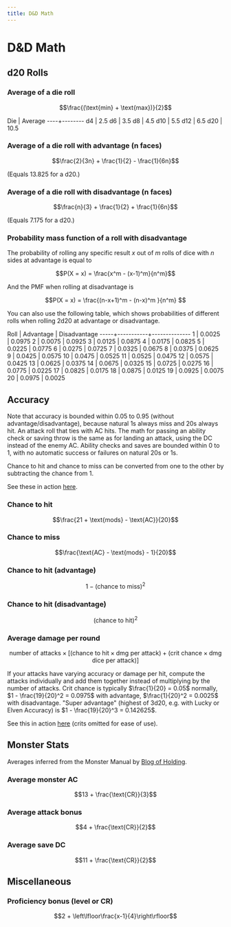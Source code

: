 ```yaml
---
title: D&D Math
---
```


# D&D Math

## d20 Rolls

### Average of a die roll

$$\frac{(\text{min} + \text{max})}{2}$$

Die | Average
----+--------
d4  | 2.5
d6  | 3.5
d8  | 4.5
d10 | 5.5
d12 | 6.5
d20 | 10.5

### Average of a die roll with advantage (n faces)

$$\frac{2}{3n} + \frac{1}{2} - \frac{1}{6n}$$

(Equals 13.825 for a d20.)

### Average of a die roll with disadvantage (n faces)

$$\frac{n}{3} + \frac{1}{2} + \frac{1}{6n}$$

(Equals 7.175 for a d20.)

### Probability mass function of a roll with disadvantage

The probability of rolling any specific result $x$ out of $m$ rolls of dice with $n$ sides at advantage is equal to

$$P(X = x) = \frac{x^m - (x-1)^m}{n^m}$$

And the PMF when rolling at disadvantage is

$$P(X = x) = \frac{(n-x+1)^m - (n-x)^m }{n^m} $$

You can also use the following table, which shows probabilities of different rolls when rolling 2d20 at advantage or disadvantage.

Roll | Advantage | Disadvantage
-----+-----------+--------------
 1   | 0.0025    | 0.0975
 2   | 0.0075    | 0.0925
 3   | 0.0125    | 0.0875
 4   | 0.0175    | 0.0825
 5   | 0.0225    | 0.0775
 6   | 0.0275    | 0.0725
 7   | 0.0325    | 0.0675
 8   | 0.0375    | 0.0625
 9   | 0.0425    | 0.0575
10   | 0.0475    | 0.0525
11   | 0.0525    | 0.0475
12   | 0.0575    | 0.0425
13   | 0.0625    | 0.0375
14   | 0.0675    | 0.0325
15   | 0.0725    | 0.0275
16   | 0.0775    | 0.0225
17   | 0.0825    | 0.0175
18   | 0.0875    | 0.0125
19   | 0.0925    | 0.0075
20   | 0.0975    | 0.0025

## Accuracy

Note that accuracy is bounded within 0.05 to 0.95 (without advantage/disadvantage), because natural 1s always miss and 20s always hit. An attack roll that ties with AC hits. The math for passing an ability check or saving throw is the same as for landing an attack, using the DC instead of the enemy AC. Ability checks and saves are bounded within 0 to 1, with no automatic success or failures on natural 20s or 1s.

Chance to hit and chance to miss can be converted from one to the other by subtracting the chance from 1.

See these in action [here](https://www.desmos.com/calculator/ztkuvo32nt).

### Chance to hit

$$\frac{21 + \text{mods} - \text{AC}}{20}$$

### Chance to miss

$$\frac{\text{AC} - \text{mods} - 1}{20}$$


### Chance to hit (advantage)

$$1 - (\text{chance to miss})^2$$

### Chance to hit (disadvantage)

$$(\text{chance to hit})^2$$

### Average damage per round

$$\text{number of attacks} \times \left\lbrack (\text{chance to hit} \times \text{dmg per attack}) + (\text{crit chance} \times \text{dmg dice per attack}) \right\rbrack$$

If your attacks have varying accuracy or damage per hit, compute the attacks individually and add them together instead of multiplying by the number of attacks. Crit chance is typically $\frac{1}{20} = 0.05$ normally, $1 - \frac{19}{20}^2 = 0.0975$ with advantage, $\frac{1}{20}^2 = 0.0025$ with disadvantage. "Super advantage" (highest of 3d20, e.g. with Lucky or Elven Accuracy) is $1 - \frac{19}{20}^3 = 0.142625$.

See this in action [here](https://www.desmos.com/calculator/nionuv71sl) (crits omitted for ease of use).

## Monster Stats

Averages inferred from the Monster Manual by [Blog of Holding](https://blogofholding.com/?p=7338).

### Average monster AC

$$13 + \frac{\text{CR}}{3}$$

### Average attack bonus

$$4 + \frac{\text{CR}}{2}$$

### Average save DC

$$11 + \frac{\text{CR}}{2}$$

## Miscellaneous

### Proficiency bonus (level or CR)

$$2 + \left\lfloor\frac{x-1}{4}\right\rfloor$$
